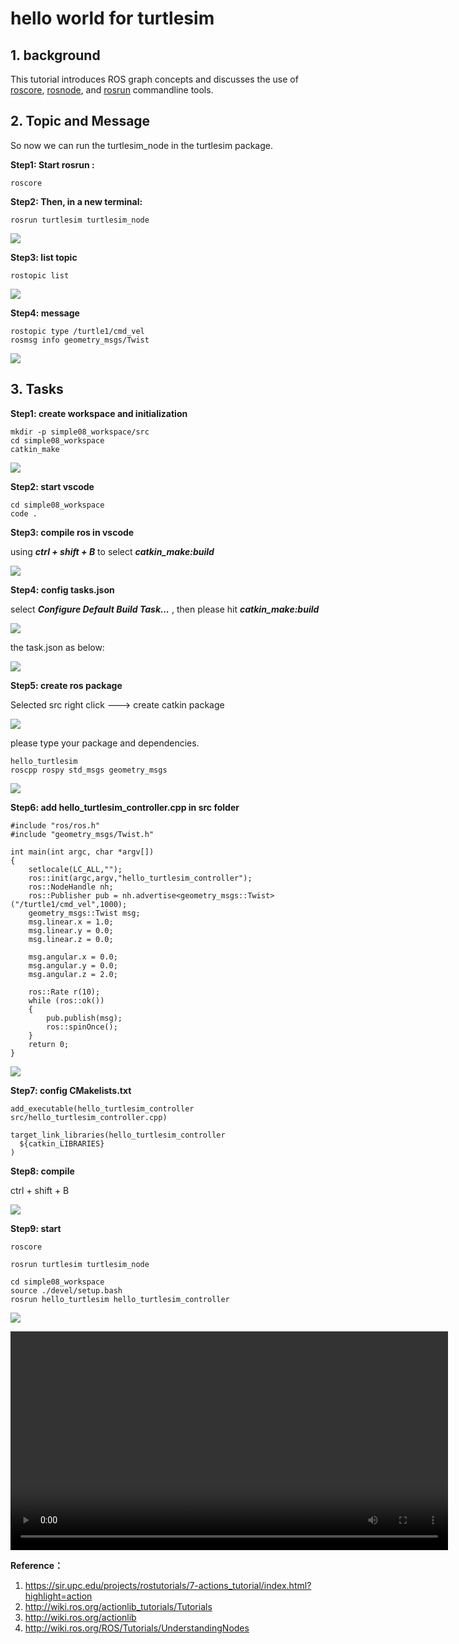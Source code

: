 # hello world for turtlesim 

## 1. background

This tutorial introduces ROS graph concepts and discusses the use of [roscore](http://wiki.ros.org/roscore), [rosnode](http://wiki.ros.org/rosnode), and [rosrun](http://wiki.ros.org/rosrun) commandline tools.

## 2. Topic and Message 

So now we can run the turtlesim_node in the turtlesim package.

**Step1: Start rosrun :**

```
roscore
```

**Step2: Then, in a new terminal:**

```
rosrun turtlesim turtlesim_node
```

![](images/2022-06-19_135532.png)

**Step3: list topic**

```
rostopic list
```

![](images/2022-06-19_135940.png)

**Step4: message**

```
rostopic type /turtle1/cmd_vel
rosmsg info geometry_msgs/Twist
```

![](images/2022-06-19_140250.png)

## 3. Tasks

**Step1: create workspace and initialization**

```
mkdir -p simple08_workspace/src
cd simple08_workspace
catkin_make
```

![](images/2022-06-19_140431.png)

**Step2: start vscode**

```
cd simple08_workspace
code .
```

**Step3: compile ros in vscode**

using ***ctrl + shift + B*** to select ***catkin_make:build***

![](images/2022-06-19_140556.png)

**Step4: config tasks.json**

select ***Configure Default Build Task...*** , then please hit ***catkin_make:build***

![](images/2022-06-19_140917.png)

the task.json as below:

![](images/2022-06-19_140734.png)

**Step5: create ros package**

Selected src right click ---> create catkin package

![](images/2022-06-19_141022.png)

please type your package and dependencies.

```
hello_turtlesim
roscpp rospy std_msgs geometry_msgs
```

![](images/2022-06-19_141157.png)

**Step6: add hello_turtlesim_controller.cpp in src folder**

```
#include "ros/ros.h"
#include "geometry_msgs/Twist.h"

int main(int argc, char *argv[])
{
    setlocale(LC_ALL,"");
    ros::init(argc,argv,"hello_turtlesim_controller");
    ros::NodeHandle nh;
    ros::Publisher pub = nh.advertise<geometry_msgs::Twist>("/turtle1/cmd_vel",1000);
    geometry_msgs::Twist msg;
    msg.linear.x = 1.0;
    msg.linear.y = 0.0;
    msg.linear.z = 0.0;

    msg.angular.x = 0.0;
    msg.angular.y = 0.0;
    msg.angular.z = 2.0;

    ros::Rate r(10);
    while (ros::ok())
    {
        pub.publish(msg);
        ros::spinOnce();
    }
    return 0;
}
```

![](images/2022-06-19_142842.png)

**Step7: config CMakelists.txt**

```
add_executable(hello_turtlesim_controller src/hello_turtlesim_controller.cpp)

target_link_libraries(hello_turtlesim_controller
  ${catkin_LIBRARIES}
)
```

**Step8:  compile**

ctrl + shift + B

![](images/2022-06-19_142940.png)

**Step9:  start** 

```
roscore

rosrun turtlesim turtlesim_node

cd simple08_workspace
source ./devel/setup.bash
rosrun hello_turtlesim hello_turtlesim_controller
```

![](images/2022-06-19_142654.png)

<video width="700" controls>
	<source src="/en/latest/_static/hello_turtlesim_controller.mp4" />
</video>

**Reference：**

1. https://sir.upc.edu/projects/rostutorials/7-actions_tutorial/index.html?highlight=action
1. http://wiki.ros.org/actionlib_tutorials/Tutorials
1. http://wiki.ros.org/actionlib
1. http://wiki.ros.org/ROS/Tutorials/UnderstandingNodes
